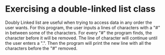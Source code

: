 # Exercising a double-linked list class

Doubly Linked list are useful when trying to access data in any order the user wants. For this program, the user inputs a lines of characters with a "#" in between some of the characters. For every "#" the program finds, the character before it will be removed. The line of character will continue until the user enters a ".". Then the program will print the new line with all the characters before the "#" removed.